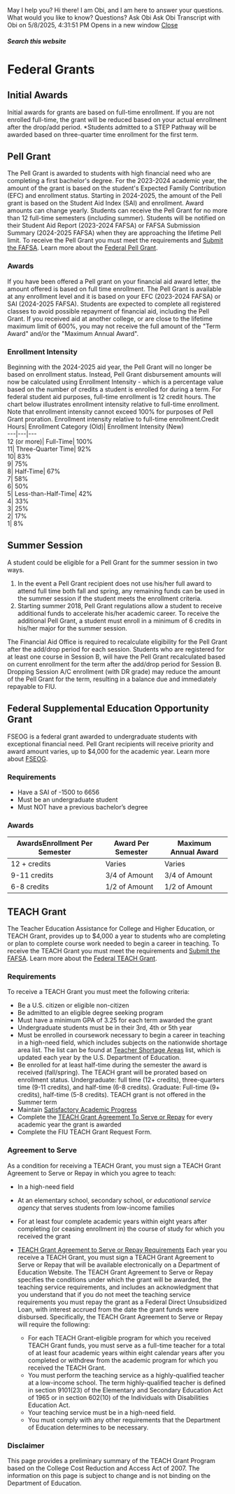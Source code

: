 May I help you?
Hi there! I am Obi, and I am here to answer your questions. What would you like to know?
Questions? Ask Obi
Ask Obi
Transcript with Obi on 5/8/2025, 4:31:51 PM
Opens in a new window
[ Close ](https://onestop.fiu.edu/finances/types-of-aid/grants/federal-grants/index.html)
##### Search this website
# Federal Grants
## Initial Awards
Initial awards for grants are based on full-time enrollment. If you are not enrolled full-time, the grant will be reduced based on your actual enrollment after the drop/add period.
*Students admitted to a STEP Pathway will be awarded based on three-quarter time enrollment for the first term.
## Pell Grant
The Pell Grant is awarded to students with high financial need who are completing a first bachelor's degree. For the 2023-2024 academic year, the amount of the grant is based on the student's Expected Family Contribution (EFC) and enrollment status. Starting in 2024-2025, the amount of the Pell grant is based on the Student Aid Index (SAI) and enrollment. Award amounts can change yearly. Students can receive the Pell Grant for no more than 12 full-time semesters (including summer). Students will be notified on their Student Aid Report (2023-2024 FAFSA) or FAFSA Submission Summary (2024-2025 FAFSA) when they are approaching the lifetime Pell limit. To receive the Pell Grant you must meet the requirements and [Submit the FAFSA](https://onestop.fiu.edu/finances/applying-for-aid/apply-for-fafsa/index.html). Learn more about the [Federal Pell Grant](https://studentaid.gov/understand-aid/types/grants/pell).
### **Awards**
If you have been offered a Pell grant on your financial aid award letter, the amount offered is based on full time enrollment. The Pell Grant is available at any enrollment level and it is based on your EFC (2023-2024 FAFSA) or SAI (2024-2025 FAFSA).
Students are expected to complete all registered classes to avoid possible repayment of financial aid, including the Pell Grant.
If you received aid at another college, or are close to the lifetime maximum limit of 600%, you may not receive the full amount of the "Term Award" and/or the "Maximum Annual Award".
### **Enrollment Intensity**
Beginning with the 2024-2025 aid year, the Pell Grant will no longer be based on enrollment status. Instead, Pell Grant disbursement amounts will now be calculated using Enrollment Intensity - which is a percentage value based on the number of credits a student is enrolled for during a term. For federal student aid purposes, full-time enrollment is 12 credit hours.
The chart below illustrates enrollment intensity relative to full-time enrollment. Note that enrollment intensity cannot exceed 100% for purposes of Pell Grant proration.
Enrollment intensity relative to full-time enrollment.Credit Hours| Enrollment Category (Old)| Enrollment Intensity (New)  
---|---|---  
12 (or more)| Full-Time| 100%  
11| Three-Quarter Time| 92%  
10| 83%  
9| 75%  
8| Half-Time| 67%  
7| 58%  
6| 50%  
5| Less-than-Half-Time| 42%  
4| 33%  
3| 25%  
2| 17%  
1| 8%  
## Summer Session 
A student could be eligible for a Pell Grant for the summer session in two ways. 
  1. In the event a Pell Grant recipient does not use his/her full award to attend full time both fall and spring, any remaining funds can be used in the summer session if the student meets the enrollment criteria.
  2. Starting summer 2018, Pell Grant regulations allow a student to receive additional funds to accelerate his/her academic career. To receive the additional Pell Grant, a student must enroll in a minimum of 6 credits in his/her major for the summer session.


The Financial Aid Office is required to recalculate eligibility for the Pell Grant after the add/drop period for each session. Students who are registered for at least one course in Session B, will have the Pell Grant recalculated based on current enrollment for the term after the add/drop period for Session B. Dropping Session A/C enrollment (with DR grade) may reduce the amount of the Pell Grant for the term, resulting in a balance due and immediately repayable to FIU.
## Federal Supplemental Education Opportunity Grant
FSEOG is a federal grant awarded to undergraduate students with exceptional financial need. Pell Grant recipients will receive priority and award amount varies, up to $4,000 for the academic year. Learn more about [FSEOG](https://studentaid.gov/understand-aid/types/grants/fseog).
### Requirements
  * Have a SAI of -1500 to 6656
  * Must be an undergraduate student
  * Must NOT have a previous bachelor’s degree


### Awards
AwardsEnrollment Per Semester| Award Per Semester| Maximum Annual Award  
---|---|---  
12 + credits| Varies| Varies  
9-11 credits| 3/4 of Amount| 3/4 of Amount  
6-8 credits| 1/2 of Amount| 1/2 of Amount  
## TEACH Grant
The Teacher Education Assistance for College and Higher Education, or TEACH Grant, provides up to $4,000 a year to students who are completing or plan to complete course work needed to begin a career in teaching.
To receive the TEACH Grant you must meet the requirements and [Submit the FAFSA](https://onestop.fiu.edu/finances/applying-for-aid/apply-for-fafsa/index.html). Learn more about the [Federal TEACH Grant](https://studentaid.gov/understand-aid/types/grants/teach#what-is-teach). 
### Requirements
To receive a TEACH Grant you must meet the following criteria:
  * Be a U.S. citizen or eligible non-citizen
  * Be admitted to an eligible degree seeking program
  * Must have a minimum GPA of 3.25 for each term awarded the grant
  * Undergraduate students must be in their 3rd, 4th or 5th year
  * Must be enrolled in coursework necessary to begin a career in teaching in a high-need field, which includes subjects on the nationwide shortage area list. The list can be found at [Teacher Shortage Areas](http://www.ed.gov/about/offices/list/ope/pol/tsa.html) list, which is updated each year by the U.S. Department of Education.
  * Be enrolled for at least half-time during the semester the award is received (fall/spring). The TEACH grant will be prorated based on enrollment status. Undergraduate: full time (12+ credits), three-quarters time (9-11 credits), and half-time (6-8 credits). Graduate: Full-time (9+ credits), half-time (5-8 credits). TEACH grant is not offered in the Summer term
  * Maintain [Satisfactory Academic Progress](https://onestop.fiu.edu/finances/receiving-aid/satisfactory-academic-progress/index.html)
  * Complete the [TEACH Grant Agreement To Serve or Repay](https://studentaid.gov/myDirectLoan/launchTeach.action) for every academic year the grant is awarded
  * Complete the FIU TEACH Grant Request Form.


### **Agreement to Serve**
As a condition for receiving a TEACH Grant, you must sign a TEACH Grant Agreement to Serve or Repay in which you agree to teach:
  * In a high-need field
  * At an elementary school, secondary school, or _educational service agency_ that serves students from low-income families
  * For at least four complete academic years within eight years after completing (or ceasing enrollment in) the course of study for which you received the grant


  * [TEACH Grant Agreement to Serve or Repay Requirements](https://onestop.fiu.edu/finances/types-of-aid/grants/federal-grants/index.html#panel-N10B54-1)
Each year you receive a TEACH Grant, you must sign a TEACH Grant Agreement to Serve or Repay that will be available electronically on a Department of Education Website. The TEACH Grant Agreement to Serve or Repay specifies the conditions under which the grant will be awarded, the teaching service requirements, and includes an acknowledgment that you understand that if you do not meet the teaching service requirements you must repay the grant as a Federal Direct Unsubsidized Loan, with interest accrued from the date the grant funds were disbursed. Specifically, the TEACH Grant Agreement to Serve or Repay will require the following:
    * For each TEACH Grant-eligible program for which you received TEACH Grant funds, you must serve as a full-time teacher for a total of at least four academic years within eight calendar years after you completed or withdrew from the academic program for which you received the TEACH Grant.
    * You must perform the teaching service as a highly-qualified teacher at a low-income school. The term highly-qualified teacher is defined in section 9101(23) of the Elementary and Secondary Education Act of 1965 or in section 602(10) of the Individuals with Disabilities Education Act.
    * Your teaching service must be in a high-need field.
    * You must comply with any other requirements that the Department of Education determines to be necessary.


### **Disclaimer**
This page provides a preliminary summary of the TEACH Grant Program based on the College Cost Reduction and Access Act of 2007. The information on this page is subject to change and is not binding on the Department of Education.
